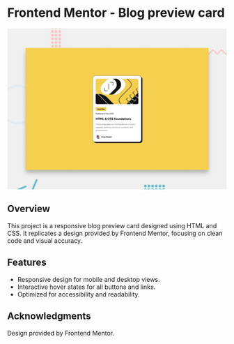# Frontend Mentor - Blog preview card

![Design preview for the Blog preview card coding challenge](./preview.jpg)

## Overview

This project is a responsive blog preview card designed using HTML and CSS. It replicates a design provided by Frontend Mentor, focusing on clean code and visual accuracy.

## Features

- Responsive design for mobile and desktop views.
- Interactive hover states for all buttons and links.
- Optimized for accessibility and readability.

## Acknowledgments
Design provided by Frontend Mentor.
